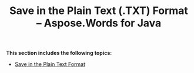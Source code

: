 ﻿---
title: Save in the Plain Text (.TXT) Format – Aspose.Words for Java
articleTitle: Save in the Plain Text (.TXT) Format
linktitle: Save in the Plain Text (.TXT) Format
description: "Export to TXT format using various saving features."
type: docs
weight: 140
url: /java/save-in-the-plain-text-txt-format/
---

**This section includes the following topics:** 

- [Save in the Plain Text Format](/words/java/save-in-the-plain-text-format/)

